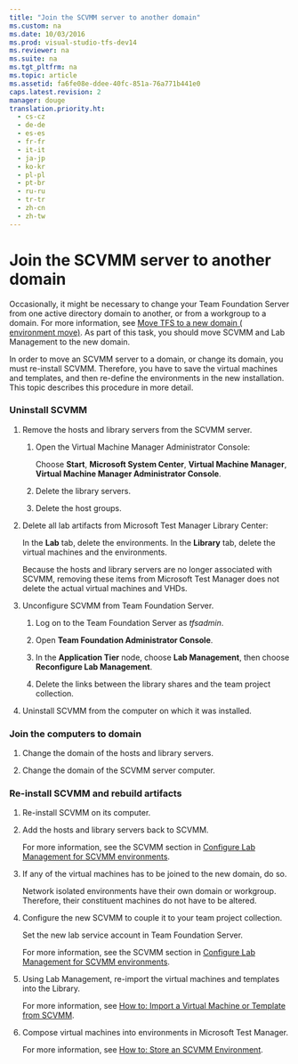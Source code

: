 ```yaml
---
title: "Join the SCVMM server to another domain"
ms.custom: na
ms.date: 10/03/2016
ms.prod: visual-studio-tfs-dev14
ms.reviewer: na
ms.suite: na
ms.tgt_pltfrm: na
ms.topic: article
ms.assetid: fa6fe08e-ddee-40fc-851a-76a771b441e0
caps.latest.revision: 2
manager: douge
translation.priority.ht: 
  - cs-cz
  - de-de
  - es-es
  - fr-fr
  - it-it
  - ja-jp
  - ko-kr
  - pl-pl
  - pt-br
  - ru-ru
  - tr-tr
  - zh-cn
  - zh-tw
---
```

# Join the SCVMM server to another domain
Occasionally, it might be necessary to change your Team Foundation Server from one active directory domain to another, or from a workgroup to a domain. For more information, see [Move TFS to a new domain ( environment move)](../Topic/Move%20Team%20Foundation%20Server%20from%20one%20environment%20to%20another.md). As part of this task, you should move SCVMM and Lab Management to the new domain.  
  
 In order to move an SCVMM server to a domain, or change its domain, you must re-install SCVMM. Therefore, you have to save the virtual machines and templates, and then re-define the environments in the new installation. This topic describes this procedure in more detail.  
  
### Uninstall SCVMM  
  
1.  Remove the hosts and library servers from the SCVMM server.  
  
    1.  Open the Virtual Machine Manager Administrator Console:  
  
         Choose **Start**, **Microsoft System Center**, **Virtual Machine Manager**, **Virtual Machine Manager Administrator Console**.  
  
    2.  Delete the library servers.  
  
    3.  Delete the host groups.  
  
2.  Delete all lab artifacts from Microsoft Test Manager Library Center:  
  
     In the **Lab** tab, delete the environments. In the **Library** tab, delete the virtual machines and the environments.  
  
     Because the hosts and library servers are no longer associated with SCVMM, removing these items from Microsoft Test Manager does not delete the actual virtual machines and VHDs.  
  
3.  Unconfigure SCVMM from Team Foundation Server.  
  
    1.  Log on to the Team Foundation Server as *tfsadmin*.  
  
    2.  Open **Team Foundation Administrator Console**.  
  
    3.  In the **Application Tier** node, choose **Lab Management**, then choose **Reconfigure Lab Management**.  
  
    4.  Delete the links between the library shares and the team project collection.  
  
4.  Uninstall SCVMM from the computer on which it was installed.  
  
### Join the computers to domain  
  
1.  Change the domain of the hosts and library servers.  
  
2.  Change the domain of the SCVMM server computer.  
  
### Re-install SCVMM and rebuild artifacts  
  
1.  Re-install SCVMM on its computer.  
  
2.  Add the hosts and library servers back to SCVMM.  
  
     For more information, see the SCVMM section in [Configure Lab Management for SCVMM environments](../dv_TeamTestALM/Configure-Lab-Management-for-SCVMM-environments.md).  
  
3.  If any of the virtual machines has to be joined to the new domain, do so.  
  
     Network isolated environments have their own domain or workgroup. Therefore, their constituent machines do not have to be altered.  
  
4.  Configure the new SCVMM to couple it to your team project collection.  
  
     Set the new lab service account in Team Foundation Server.  
  
     For more information, see the SCVMM section in [Configure Lab Management for SCVMM environments](../dv_TeamTestALM/Configure-Lab-Management-for-SCVMM-environments.md).  
  
5.  Using Lab Management, re-import the virtual machines and templates into the Library.  
  
     For more information, see [How to: Import a Virtual Machine or Template from SCVMM](../dv_TeamTestALM/How-to--Import-a-Virtual-Machine-or-Template-from-SCVMM.md).  
  
6.  Compose virtual machines into environments in Microsoft Test Manager.  
  
     For more information, see [How to: Store an SCVMM Environment](../dv_TeamTestALM/How-to--Store-an-SCVMM-Environment.md).